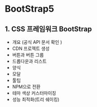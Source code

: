 # BootStrap5

## 1. CSS 프레임워크 BootStrap
  - 개요 (공식 API 문서 확인 )
  - CDN 프로젝트 생성
  - 버튼과 버튼 그룹
  - 드롭다운과 리스트
  - 양식
  - 모달
  - 툴팁
  - NPM으로 전환
  - 테마 색상 커스터마이징
  - 성능 최적화(트리 쉐이킹)
